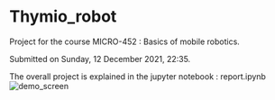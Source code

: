 # Thymio_robot
Project for the course MICRO-452 : Basics of mobile robotics.

Submitted on Sunday, 12 December 2021, 22:35.

The overall project is explained in the jupyter notebook : report.ipynb
![demo_screen](https://user-images.githubusercontent.com/99132608/171173252-8cadf3e5-eba4-4226-b7d6-006c5facf314.gif)
